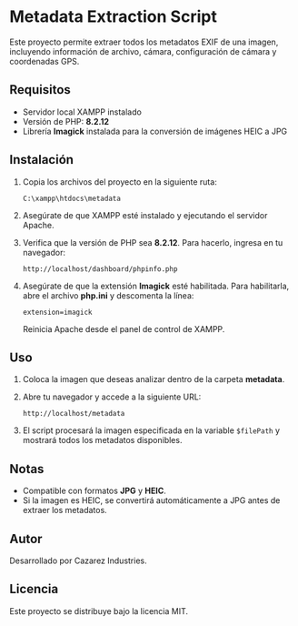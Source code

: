 ﻿# Metadata Extraction Script

Este proyecto permite extraer todos los metadatos EXIF de una imagen, incluyendo información de archivo, cámara, configuración de cámara y coordenadas GPS.

## Requisitos

- Servidor local XAMPP instalado
- Versión de PHP: **8.2.12**
- Librería **Imagick** instalada para la conversión de imágenes HEIC a JPG

## Instalación

1. Copia los archivos del proyecto en la siguiente ruta:
   ```
   C:\xampp\htdocs\metadata
   ```

2. Asegúrate de que XAMPP esté instalado y ejecutando el servidor Apache.

3. Verifica que la versión de PHP sea **8.2.12**.
   Para hacerlo, ingresa en tu navegador:
   ```
   http://localhost/dashboard/phpinfo.php
   ```

4. Asegúrate de que la extensión **Imagick** esté habilitada.
   Para habilitarla, abre el archivo **php.ini** y descomenta la línea:
   ```
   extension=imagick
   ```
   Reinicia Apache desde el panel de control de XAMPP.

## Uso

1. Coloca la imagen que deseas analizar dentro de la carpeta **metadata**.

2. Abre tu navegador y accede a la siguiente URL:
   ```
   http://localhost/metadata
   ```

3. El script procesará la imagen especificada en la variable `$filePath` y mostrará todos los metadatos disponibles.

## Notas

- Compatible con formatos **JPG** y **HEIC**.
- Si la imagen es HEIC, se convertirá automáticamente a JPG antes de extraer los metadatos.

## Autor
Desarrollado por Cazarez Industries.

## Licencia
Este proyecto se distribuye bajo la licencia MIT.

